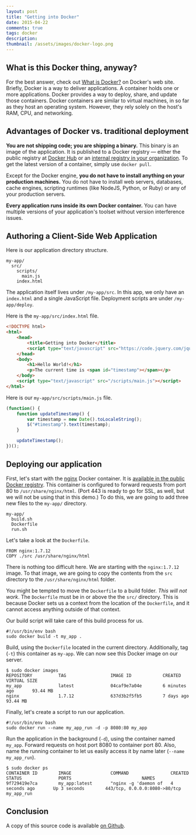 ```yaml
---
layout: post
title: "Getting into Docker"
date: 2015-04-22
comments: true
tags: docker
description:
thumbnail: /assets/images/docker-logo.png
---
```


## What is this Docker thing, anyway?

For the best answer, check out [What is Docker?](https://www.docker.com/whatisdocker/) on Docker's web site. Briefly, Docker is a way to deliver applications. A container holds one or more applications. Docker provides a way to deploy, share, and update those containers. Docker containers are similar to virtual machines, in so far as they host an operating system. However, they rely solely on the host's RAM, CPU, and networking.

## Advantages of Docker vs. traditional deployment

**You are not shipping code; you are shipping a binary.** This binary is an image of the application. It is published to a Docker registry &mdash; either the public registry at [Docker Hub](https://registry.hub.docker.com/) or an [internal registry in your organization](https://docs.docker.com/registry/). To get the latest version of a container, simply use `docker pull`.

Except for the Docker engine, **you do not have to install anything on your production machines.** You do not have to install web servers, databases, cache engines, scripting runtimes (like NodeJS, Python, or Ruby) or any of your production servers.

**Every application runs inside its own Docker container.** You can have multiple versions of your application's toolset without version interference issues.

## Authoring a Client-Side Web Application

Here is our application directory structure.

```
my-app/
  src/
    scripts/
      main.js
    index.html
```

The application itself lives under `/my-app/src`. In this app, we only have an `index.html` and a single JavaScript file. Deployment scripts are under `/my-app/deploy`.

Here is the `my-app/src/index.html` file.

```html
<!DOCTYPE html>
<html>
    <head>
        <title>Getting into Docker</title>
        <script type="text/javascript" src="https://code.jquery.com/jquery-2.1.3.min.js"></script>
    </head>
    <body>
        <h1>Hello World!</h1>
        <p>The current time is <span id="timestamp"></span></p>
    </body>
    <script type="text/javascript" src="/scripts/main.js"></script>
</html>
```

Here is our `my-app/src/scripts/main.js` file.

```javascript
(function() {
    function updateTimestamp() {
        var timestamp = new Date().toLocaleString();
        $("#timestamp").text(timestamp);
    }

    updateTimestamp();
})();
```

## Deploying our application

First, let's start with the [nginx](http://nginx.org/) Docker container. It is [available in the public Docker registry](https://registry.hub.docker.com/u/library/nginx/). This container is configured to forward requests from port 80 to `/usr/share/nginx/html`. (Port 443 is ready to go for SSL, as well, but we will not be using that in this demo.) To do this, we are going to add three new files to the `my-app/` directory.

```
my-app/
  build.sh
  Dockerfile
  run.sh
```

Let's take a look at the `Dockerfile`.

```
FROM nginx:1.7.12
COPY ./src /usr/share/nginx/html
```

There is nothing too difficult here. We are starting with the `nginx:1.7.12` image. To that image, we are going to copy the contents from the `src` directory to the `/usr/share/nginx/html` folder.

You might be tempted to move the `Dockerfile` to a build folder. _This will not work_. The `Dockerfile` must be in or above the the `src/` directory. This is because Docker sets us a context from the location of the `Dockerfile`, and it cannot access anything outside of that context.

Our build script will take care of this build process for us.

```
#!/usr/bin/env bash
sudo docker build -t my_app .
```

Build, using the `Dockerfile` located in the current directory. Additionally, tag (`-t`) this container as `my-app`. We can now see this Docker image on our server.

```
$ sudo docker images
REPOSITORY          TAG                 IMAGE ID            CREATED             VIRTUAL SIZE
my_app              latest              04caf9e7a04e        6 minutes ago       93.44 MB
nginx               1.7.12              637d3b2f5fb5        7 days ago          93.44 MB
```

Finally, let's create a script to run our application.

```
#!/usr/bin/env bash
sudo docker run --name my_app_run -d -p 8080:80 my_app
```

Run the application in the background (`-d`), using the container named `my_app`. Forward requests on host port 8080 to container port 80. Also, name the running container to let us easily access it by name later (`--name my_app_run`).

```
$ sudo docker ps
CONTAINER ID        IMAGE               COMMAND                CREATED             STATUS              PORTS                           NAMES
9f729419e7ca        my_app:latest       "nginx -g 'daemon of   4 seconds ago       Up 3 seconds        443/tcp, 0.0.0.0:8080->80/tcp   my_app_run
```

## Conclusion

A copy of this source code is available [on Github](https://github.com/jarrettmeyer/getting_into_docker).
